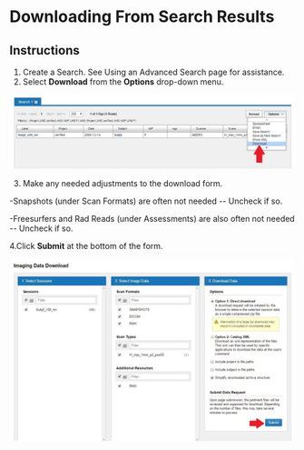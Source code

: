 #  Downloading From Search Results

## Instructions


1. Create a Search. See Using an Advanced Search page for assistance.
2. Select **Download** from the **Options** drop-down menu.

![search download option](images/Dwnldfrsrch1.jpg)

3. Make any needed adjustments to the download form.
   
  -Snapshots (under Scan Formats) are often not needed -- Uncheck if so.
  
  -Freesurfers and Rad Reads (under Assessments) are also often not needed -- Uncheck if so.
  
4.Click **Submit** at the bottom of the form.



![search sumbit button](images/Dwnldfrsrch2.jpg)
